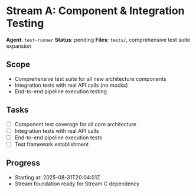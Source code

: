 # Stream A: Component & Integration Testing

**Agent**: `test-runner`
**Status**: pending
**Files**: `tests/`, comprehensive test suite expansion

## Scope
- Comprehensive test suite for all new architecture components
- Integration tests with real API calls (no mocks)
- End-to-end pipeline execution testing

## Tasks
- [ ] Component test coverage for all core architecture
- [ ] Integration tests with real API calls
- [ ] End-to-end pipeline execution tests
- [ ] Test framework establishment

## Progress
- Starting at: 2025-08-31T20:04:01Z
- Stream foundation ready for Stream C dependency